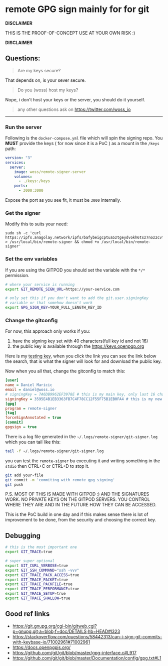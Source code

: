 # remote GPG sign mainly for for git

**DISCLAIMER**

THIS IS THE PROOF-OF-CONCEPT USE AT YOUR OWN RISK :)

**DISCLAIMER**

## Questions:

> Are my keys secure?

That depends on, is your sever secure.

> Do you (woss) host my keys?

Nope, i don't host your keys or the server, you should do it yourself.

> any other questions ask on https://twitter.com/woss_io

---

### Run the server

Following is the `docker-compose.yml` file which will spin the signing repo. You **MUST** provide the keys ( for now since it is a PoC ) as a mount in the `/keys` path:

```yaml
version: "3"
services:
  server:
    image: woss/remote-signer-server
    volumes:
      - ./keys:/keys
    ports:
      - 3000:3000
```

Expose the port as you see fit, it must be `3000` internally.

### Get the signer

Modify this to suits your need:

```
sudo sh -c 'curl https://ipfs.anagolay.network/ipfs/bafybeigcptua5ztgeydvokh6tsz7noz2cvfd2boxfbolbdgdm7wsajcuom > /usr/local/bin/remote-signer && chmod +x /usr/local/bin/remote-signer'
```

### Set the env variables

If you are using the GITPOD you should set the variable with the `*/*` permission.

```bash
# where your service is running
export GIT_REMOTE_SIGN_URL=https://your-service.com

# only set this if you don't want to add the git.user.signingKey
# variable or that somehow doesn't work
export GPG_SIGN_KEY=YOUR_FULL_LENGTH_KEY_ID
```

### Change the gitconfig

For now, this approach only works if you:

1. have the signing key set with 40 characters(full key id and not 16)
2. the public key is available through the https://keys.openpgp.org

Here is my [testing key](https://keys.openpgp.org/search?q=3595E4B1EB3363FB7C4F78CC12F55F75B1EB0FA4), when you click the link you can see the link below the search, that is what the signer will look for and download the public key.

Now when you all that, change the gitconfig to match this:

```ini
[user]
name = Daniel Maricic
email = daniel@woss.io
# signingKey = 7A6DB9962EF3978E # this is my main key, only last 16 chars
signingKey = 3595E4B1EB3363FB7C4F78CC12F55F75B1EB0FA4 # this is my new full length testing key for p2p git signing
[gpg]
program = remote-signer
[tag]
forceSignAnnotated = true
[commit]
gpgsign = true
```

There is a log file generated in the `~/.logs/remote-signer/git-signer.log` which you can tail like this:

```bash
tail -f ~/.logs/remote-signer/git-signer.log
```

you can test the `remote-signer` bu executing it and writing something in the `stdio` then CTRL+C or CTRL+D to stop it.

```sh
git add your-file
git commit -m 'commiting with remote gpg signing'
git push

```

P.S. MOST OF THIS IS MADE WITH GITPOD :) AND THE SIGNATURES WORK. NO PRIVATE KEYS ON THE GITPOD SERVERS. YOU CONTROL WHERE THEY ARE AND IN THE FUTURE HOW THEY CAN BE ACCESSED.

This is the PoC build in one day and if this makes sense there is lot of improvement to be done, from the security and choosing the correct key.

## Debugging

```bash
# this is the most important one
export GIT_TRACE=true

# super super optional
export GIT_CURL_VERBOSE=true
export GIT_SSH_COMMAND="ssh -vvv"
export GIT_TRACE_PACK_ACCESS=true
export GIT_TRACE_PACKET=true
export GIT_TRACE_PACKFILE=true
export GIT_TRACE_PERFORMANCE=true
export GIT_TRACE_SETUP=true
export GIT_TRACE_SHALLOW=true
```

## Good ref links

- https://git.gnupg.org/cgi-bin/gitweb.cgi?p=gnupg.git;a=blob;f=doc/DETAILS;hb=HEAD#l323
- https://stackoverflow.com/questions/58442313/can-i-sign-git-commits-with-keybase-io/71002961#71002961
- https://docs.openpgpjs.org/
- https://github.com/git/git/blob/master/gpg-interface.c#L917
- https://github.com/git/git/blob/master/Documentation/config/gpg.txt#L1
